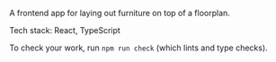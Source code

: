 A frontend app for laying out furniture on top of a floorplan.

Tech stack: React, TypeScript

To check your work, run `npm run check` (which lints and type checks).